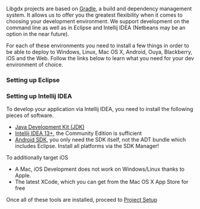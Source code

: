 Libgdx projects are based on [Gradle](http://www.gradle.org/), a build and dependency management system. It allows us to offer you the greatest flexibility when it comes to choosing your development environment. We support development on the command line as well as in Eclipse and Intellij IDEA (Netbeans may be an option in the near future).

For each of these environments you need to install a few things in order to be able to deploy to Windows, Linux, Mac OS X, Android, Ouya, Blackberry, iOS and the Web. Follow the links below to learn what you need for your dev environment of choice.

### Setting up Eclipse


### Setting up Intellij IDEA

To develop your application via Intellij IDEA, you need to install the following pieces of software.

  * [Java Development Kit (JDK)](http://www.oracle.com/technetwork/java/javase/downloads/index.html)
  * [Intellij IDEA 13+](http://www.jetbrains.com/idea/download/), the Community Edition is sufficient
  * [Android SDK](http://developer.android.com/sdk/installing.html), you only need the SDK itself, not the ADT bundle which includes Eclipse. Install all platforms via the SDK Manager!

To additionally target iOS

  * A Mac, iOS Development does not work on Windows/Linux thanks to Apple.
  * The latest XCode, which you can get from the Mac OS X App Store for free

Once all of these tools are installed, proceed to [Project Setup](https://github.com/libgdx/libgdx/wiki/Project-setup%2C-running-%26-debugging)